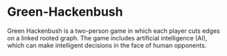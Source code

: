 # Green-Hackenbush
Green Hackenbush is a two-person game in which each player cuts edges on a linked rooted graph. The game includes artificial intelligence (AI), which can make intelligent decisions in the face of human opponents.
